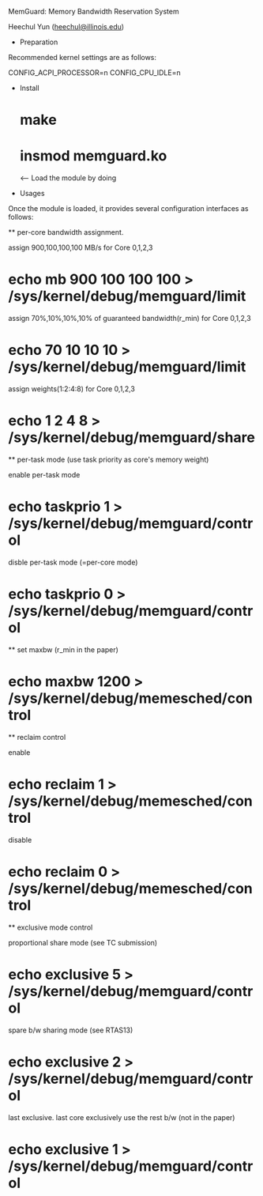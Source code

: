 MemGuard: Memory Bandwidth Reservation System

Heechul Yun (heechul@illinois.edu)

* Preparation
  
Recommended kernel settings are as follows:

  CONFIG_ACPI_PROCESSOR=n
  CONFIG_CPU_IDLE=n

* Install

  # make
  # insmod memguard.ko	
    <-- Load the module by doing

* Usages

Once the module is loaded, it provides several configuration interfaces as follows:

** per-core bandwidth assignment.

  assign 900,100,100,100 MB/s for Core 0,1,2,3
  # echo mb 900 100 100 100 > /sys/kernel/debug/memguard/limit

  assign 70%,10%,10%,10% of guaranteed bandwidth(r_min) for Core 0,1,2,3
  # echo 70 10 10 10 > /sys/kernel/debug/memguard/limit

  assign weights(1:2:4:8) for Core 0,1,2,3
  # echo 1 2 4 8 > /sys/kernel/debug/memguard/share

** per-task mode (use task priority as core's memory weight)

  enable per-task mode
  # echo taskprio 1 > /sys/kernel/debug/memguard/control

  disble per-task mode (=per-core mode)
  # echo taskprio 0 > /sys/kernel/debug/memguard/control

** set maxbw (r_min in the paper)

  # echo maxbw 1200 > /sys/kernel/debug/memesched/control

** reclaim control

  enable
  # echo reclaim 1 > /sys/kernel/debug/memesched/control

  disable
  # echo reclaim 0 > /sys/kernel/debug/memesched/control

** exclusive mode control

  proportional share mode (see TC submission)  
  # echo exclusive 5 > /sys/kernel/debug/memguard/control

  spare b/w sharing mode (see RTAS13)
  # echo exclusive 2 > /sys/kernel/debug/memguard/control

  last exclusive. last core exclusively use the rest b/w (not in the paper)
  # echo exclusive 1 > /sys/kernel/debug/memguard/control


